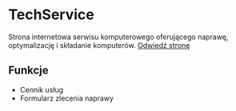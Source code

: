 # TechService
Strona internetowa serwisu komputerowego oferującego naprawę, optymalizację i składanie komputerów.
[Odwiedź stronę](https://twojanazwa.github.io)
## Funkcje
- Cennik usług
- Formularz zlecenia naprawy

